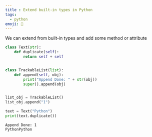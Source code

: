 ```yaml
---
title : Extend built-in types in Python
tags:
  - python
emoji: 🐍
---
```


We can extend from built-in types and add some method or attribute

```python
class Text(str):
    def duplicate(self):
        return self + self


class TrackableList(list):
    def append(self, obj):
        print("Append Done: " + str(obj))
        super().append(obj)


list_obj = TrackableList()
list_obj.append("1")

text = Text("Python")
print(text.duplicate())

```
```Output
Append Done: 1
PythonPython
```